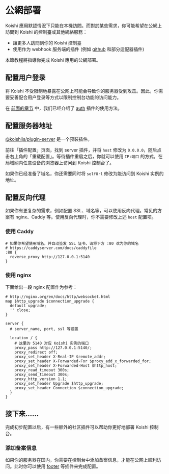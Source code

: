 # 公網部署

Koishi 應用默認情況下只能在本機訪問。而對於某些需求，你可能希望在公網上訪問到 Koishi 的控制臺或其他網絡服務：

- 讓更多人訪問到你的 Koishi 控制臺
- 使用作为 webhook 服务端的插件 (例如 [github](https://github.koishi.chat) 和部分适配器插件)

本節教程將指導你完成 Koishi 應用的公網部署。

## 配置用户登录

将 Koishi 不受限制地暴露在公网上可能会导致你的服务器受到攻击。因此，你需要妥善配合用户登录等方式以限制控制台功能的访问能力。

在 [前面的章节](../usage/platform.md#console-login) 中，我们已经介绍了 [auth](../../plugins/console/auth.md) 插件的使用方法。

## 配置服务器地址

[@koishijs/plugin-server](../../plugins/develop/server.md) 是一个预装插件。

前往「插件配置」页面，找到 server 插件，并将 `host` 修改为 `0.0.0.0`，随后点击右上角的「重载配置」。等待插件重启之后，你就可以使用 `IP:端口` 的方式，在局域网内任意设备的浏览器上访问到 Koishi 控制台了。

如果你已经准备了域名，你还需要同时将 `selfUrl` 修改为能访问到 Koishi 实例的地址。

## 配置反向代理

如果你有更复杂的需求，例如配置 SSL、域名等，可以使用反向代理。常见的方案有 nginx、Caddy 等。使用反向代理时，你不需要修改上述 `host` 配置项。

### 使用 Caddy

```text
# 如果你希望使用域名，并自动签发 SSL 证书，请将下方 :80 改为你的域名
# https://caddyserver.com/docs/caddyfile
:80 {
  reverse_proxy http://127.0.0.1:5140
}
```

### 使用 nginx

下面给出一段 nginx 配置作为参考：

```text
# http://nginx.org/en/docs/http/websocket.html
map $http_upgrade $connection_upgrade {
  default upgrade;
  '' close;
}

server {
  # server_name, port, ssl 等设置

  location / {
    # 这里的 5140 对应 Koishi 实例的端口
    proxy_pass http://127.0.0.1:5140/;
    proxy_redirect off;
    proxy_set_header X-Real-IP $remote_addr;
    proxy_set_header X-Forwarded-For $proxy_add_x_forwarded_for;
    proxy_set_header X-Forwarded-Host $http_host;
    proxy_read_timeout 300s;
    proxy_send_timeout 300s;
    proxy_http_version 1.1;
    proxy_set_header Upgrade $http_upgrade;
    proxy_set_header Connection $connection_upgrade;
  }
}
```

## 接下来……

完成初步配置以后，有一些额外的社区插件可以帮助你更好地部署 Koishi 控制台。

### 添加备案信息

如果你的服务器在国内，你需要在控制台中添加备案信息，才能在公网上顺利访问。此时你可以使用 [footer](https://github.com/koishijs/koishi-plugin-footer) 等插件来完成配置。
